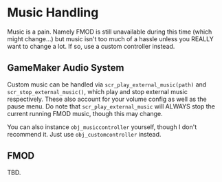 # Music Handling

Music is a pain. 
Namely FMOD is still unavailable during this time (which might change...) but music isn't too much of a hassle unless you REALLY want to change a lot. 
If so, use a custom controller instead.

## GameMaker Audio System

Custom music can be handled via `scr_play_external_music(path)` and `scr_stop_external_music()`, which play and stop external music respectively. These also account for your volume config as well as the pause menu. Do note that `scr_play_external_music` will ALWAYS stop the current running FMOD music, though this may change.

You can also instance `obj_musiccontroller` yourself, though I don't recommend it. Just use `obj_customcontroller` instead.

## FMOD

TBD.